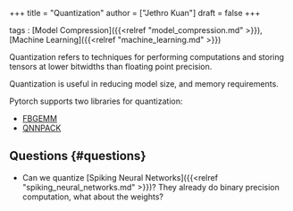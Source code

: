 +++
title = "Quantization"
author = ["Jethro Kuan"]
draft = false
+++

tags
: [Model Compression]({{<relref "model_compression.md" >}}), [Machine Learning]({{<relref "machine_learning.md" >}})

Quantization refers to techniques for performing computations and
storing tensors at lower bitwidths than floating point precision.

Quantization is useful in reducing model size, and memory
requirements.

Pytorch supports two libraries for quantization:

- [FBGEMM](https://github.com/pytorch/FBGEMM)
- [QNNPACK](https://github.com/pytorch/QNNPACK)

## Questions {#questions}

- Can we quantize [Spiking Neural Networks]({{<relref "spiking_neural_networks.md" >}})? They already do binary
  precision computation, what about the weights?
